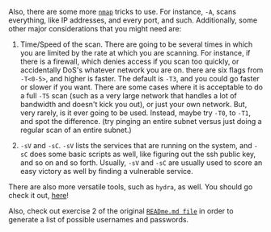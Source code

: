 Also, there are some more [`nmap`](https://www.kali.org/tools/nmap/) tricks to use. For instance, `-A`, scans everything, like IP addresses, and every port, and such. Additionally, some other major considerations that you might need are: 

1. Time/Speed of the scan. There are going to be several times in which you are limited by the rate at which you are scanning. For instance, if there is a firewall, which denies access if you scan too quickly, or accidentally DoS's whatever network you are on. there are six flags from `-T<0-5>`, and higher is faster. The default is `-T3`, and you could go faster or slower if you want. There are some cases where it is acceptable to do a full `-T5` scan (such as a very large network that handles a lot of bandwidth and doesn't kick you out), or just your own network. But, very rarely, is it ever going to be used. Instead, maybe try `-T0`, to `-T1`, and spot the difference. (try pinging an entire subnet versus just doing a regular scan of an entire subnet.) 

2. `-sV` and `-sC`. `-sV` lists the services that are running on the system, and `-sC` does some basic scripts as well, like figuring out the ssh public key, and so on and so forth. Usually, `-sV` and `-sC` are usually used to score an easy victory as well by finding a vulnerable service. 

There are also more versatile tools, such as `hydra`, as well. You should go check it out, [here](https://www.kali.org/tools/hydra/)! 

Also, check out exercise 2 of the original [`READme.md file`](https://github.com/MidnightRaven12/avondalecybersec/blob/main/pentesting-notes/READme.md) in order to generate a list of possible usernames and passwords.

